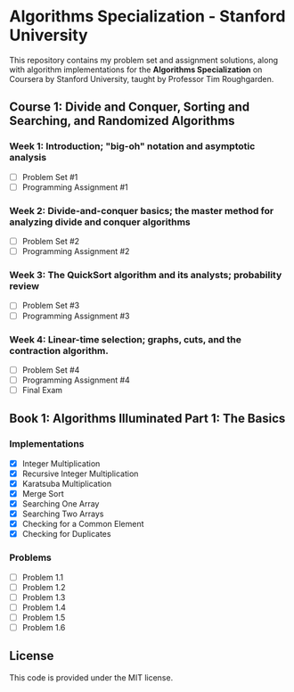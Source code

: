 # Algorithms Specialization - Stanford University
This repository contains my problem set and assignment solutions, along with algorithm implementations for the **Algorithms Specialization** on Coursera by Stanford University, taught by Professor Tim Roughgarden.

## Course 1: Divide and Conquer, Sorting and Searching, and Randomized Algorithms

### Week 1: Introduction; "big-oh" notation and asymptotic analysis
- [ ] Problem Set #1
- [ ] Programming Assignment #1

### Week 2: Divide-and-conquer basics; the master method for analyzing divide and conquer algorithms

- [ ] Problem Set #2
- [ ] Programming Assignment #2

### Week 3: The QuickSort algorithm and its analysts; probability review
- [ ] Problem Set #3
- [ ] Programming Assignment #3

### Week 4: Linear-time selection; graphs, cuts, and the contraction algorithm.
- [ ] Problem Set #4
- [ ] Programming Assignment #4
- [ ] Final Exam

## Book 1: Algorithms Illuminated Part 1: The Basics

### Implementations
- [x] Integer Multiplication
- [x] Recursive Integer Multiplication
- [x] Karatsuba Multiplication
- [x] Merge Sort
- [x] Searching One Array
- [x] Searching Two Arrays
- [x] Checking for a Common Element
- [x] Checking for Duplicates
### Problems
- [ ] Problem 1.1
- [ ] Problem 1.2
- [ ] Problem 1.3
- [ ] Problem 1.4
- [ ] Problem 1.5
- [ ] Problem 1.6

## License

This code is provided under the MIT license.
